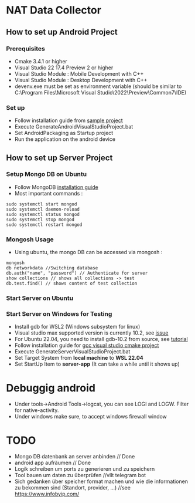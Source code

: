 # NAT Data Collector

## How to set up Android Project

### Prerequisites

* Cmake 3.4.1 or higher
* Visual Studio 22 17.4 Preview 2 or higher
* Visual Studio Module : Mobile Development with C++
* Visual Studio Module : Desktop Development with C++
* devenv.exe must be set as environment variable (should be similar to C:\Program Files\Microsoft Visual Studio\2022\Preview\Common7\IDE)

### Set up

* Follow installation guide from [sample project](https://github.com/lectorguard/Android-CMake-VisualStudio-Sample)
* Execute GenerateAndroidVisualStudioProject.bat
* Set AndroidPackaging as Startup project
* Run the application on the android device

## How to set up Server Project

### Setup Mongo DB on Ubuntu

* Follow MongoDB [installation guide](https://www.mongodb.com/docs/manual/tutorial/install-mongodb-on-ubuntu/)
* Most important commands :
```
sudo systemctl start mongod
sudo systemctl daemon-reload
sudo systemctl status mongod
sudo systemctl stop mongod
sudo systemctl restart mongod
```

### Mongosh Usage

* Using ubuntu, the mongo DB can be accessed via mongosh : 
```
mongosh
db networkdata //Switching database
db.auth("name", "password") // Authenticate for server
show collections // shows all collections -> test
db.test.find() // shows content of test collection
```

### Start Server on Ubuntu

### Start Server on Windows for Testing

* Install gdb for WSL2 (Windows subsystem for linux)
* Visual studio max supported version is currently 10.2, see [issue](https://github.com/microsoft/vscode-cpptools/issues/9704) 
* For Ubuntu 22.04, you need to install gdb-10.2 from source, see [tutorial](http://www.gdbtutorial.com/tutorial/how-install-gdb)  
* Follow installation guide for [gcc visual studio cmake project](https://www.youtube.com/watch?v=IKI2w75aAow)
* Execute GenerateServerVisualStudioProject.bat
* Set Target System from **local machine** to **WSL 22.04**
* Set StartUp Item to **server-app** (It can take a while until it shows up)

# Debuggig android

* Under tools->Android Tools->logcat, you can see LOGI and LOGW. Filter for native-activity.
* Under windows make sure, to accept windows firewall window



# TODO

* Mongo DB datenbank an server anbinden // Done
* android app aufräumen // Done
* Logik schreiben um ports zu generieren und zu speichern
* Tool bauen um daten zu überprüfen //vllt telegram bot
* Sich gedanken über speicher format machen und wie die informationen zu bekommen sind (Standort, provider, ...) //see https://www.infobyip.com/


